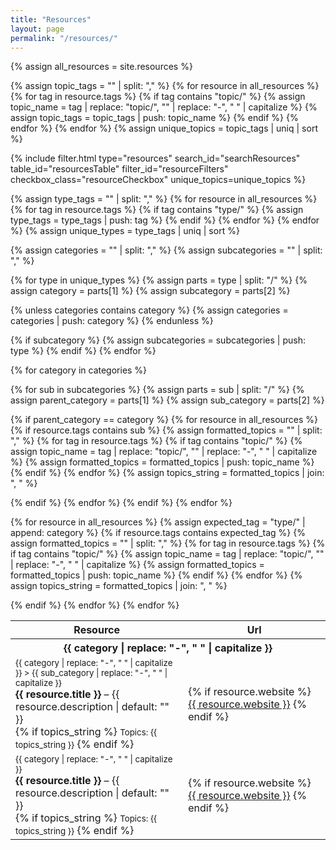 ```yaml
---
title: "Resources"
layout: page
permalink: "/resources/"
---
```


{% assign all_resources = site.resources %}

<!-- Extract unique topics -->

{% assign topic_tags = "" | split: "," %}
{% for resource in all_resources %}
{% for tag in resource.tags %}
{% if tag contains "topic/" %}
{% assign topic_name = tag | replace: "topic/", "" | replace: "-", " " | capitalize %}
{% assign topic_tags = topic_tags | push: topic_name %}
{% endif %}
{% endfor %}
{% endfor %}
{% assign unique_topics = topic_tags | uniq | sort %}

<!-- Include the reusable filtering component -->

{% include filter.html
type="resources"
search_id="searchResources"
table_id="resourcesTable"
filter_id="resourceFilters"
checkbox_class="resourceCheckbox"
unique_topics=unique_topics
%}

<!-- Organizing Resources by Categories -->

{% assign type_tags = "" | split: "," %}
{% for resource in all_resources %}
{% for tag in resource.tags %}
{% if tag contains "type/" %}
{% assign type_tags = type_tags | push: tag %}
{% endif %}
{% endfor %}
{% endfor %}
{% assign unique_types = type_tags | uniq | sort %}

<!-- Creating hierarchical structure -->

{% assign categories = "" | split: "," %}
{% assign subcategories = "" | split: "," %}

{% for type in unique_types %}
{% assign parts = type | split: "/" %}
{% assign category = parts[1] %}
{% assign subcategory = parts[2] %}

{% unless categories contains category %}
{% assign categories = categories | push: category %}
{% endunless %}

{% if subcategory %}
{% assign subcategories = subcategories | push: type %}
{% endif %}
{% endfor %}

<!-- Table of Resources -->
<table id="resourcesTable" class="striped">
<thead>
<tr>
<th>Resource</th>
<th>Url</th>
</tr>
</thead>

{% for category in categories %}

<tbody>
<tr>
<th scope="rowgroup" colspan="6"><strong>{{ category | replace: "-", " " | capitalize }}</strong></th>
</tr>

{% for sub in subcategories %}
{% assign parts = sub | split: "/" %}
{% assign parent_category = parts[1] %}
{% assign sub_category = parts[2] %}

{% if parent_category == category %}
{% for resource in all_resources %}
{% if resource.tags contains sub %}
{% assign formatted_topics = "" | split: "," %}
{% for tag in resource.tags %}
{% if tag contains "topic/" %}
{% assign topic_name = tag | replace: "topic/", "" | replace: "-", " " | capitalize %}
{% assign formatted_topics = formatted_topics | push: topic_name %}
{% endif %}
{% endfor %}
{% assign topics_string = formatted_topics | join: ", " %}

<tr class="filterRow" data-topics="{{ topics_string }}">
<td>
  <small>{{ category | replace: "-", " " | capitalize }} > {{ sub_category | replace: "-", " " | capitalize }}</small><br/>
  <strong>{{ resource.title }}</strong> – {{ resource.description | default: "" }}<br/>
  {% if topics_string %}
  <small>Topics: {{ topics_string }}</small>
  {% endif %}
  </td>
<td>
{% if resource.website %}
<a href="{{ resource.website }}" target="_blank" rel="noopener">{{ resource.website }}</a>
{% endif %}
</td>
</tr>
{% endif %}
{% endfor %}
{% endif %}
{% endfor %}

<!-- Add resources without subcategories -->

{% for resource in all_resources %}
{% assign expected_tag = "type/" | append: category %}
{% if resource.tags contains expected_tag %}
{% assign formatted_topics = "" | split: "," %}
{% for tag in resource.tags %}
{% if tag contains "topic/" %}
{% assign topic_name = tag | replace: "topic/", "" | replace: "-", " " | capitalize %}
{% assign formatted_topics = formatted_topics | push: topic_name %}
{% endif %}
{% endfor %}
{% assign topics_string = formatted_topics | join: ", " %}

<tr class="filterRow" data-topics="{{ topics_string }}">
<td>
  <small>{{ category | replace: "-", " " | capitalize }}</small><br/>
  <strong>{{ resource.title }}</strong> – {{ resource.description | default: "" }}<br/>
  {% if topics_string %}
  <small>Topics: {{ topics_string }}</small>
  {% endif %}
</td>
<td>
{% if resource.website %}
<a href="{{ resource.website }}" target="_blank" rel="noopener">{{ resource.website }}</a>
{% endif %}
</td>
</tr>
{% endif %}
{% endfor %}
</tbody>
{% endfor %}
</table>

